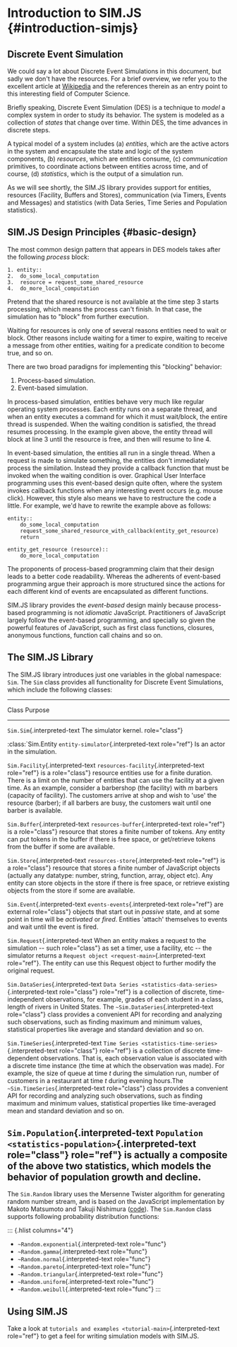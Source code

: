 Introduction to SIM.JS {#introduction-simjs}
======================

Discrete Event Simulation
-------------------------

We could say a lot about Discrete Event Simulations in this document,
but sadly we don\'t have the resources. For a brief overview, we refer
you to the excellent article at
[Wikipedia](http://en.wikipedia.org/wiki/Discrete_event_simulation) and
the references therein as an entry point to this interesting field of
Computer Science.

Briefly speaking, Discrete Event Simulation (DES) is a technique to
*model* a complex system in order to study its behavior. The system is
modeled as a collection of *states* that change over time. Within DES,
the time advances in discrete steps.

A typical model of a system includes (a) *entities*, which are the
active actors in the system and encapsulate the state and logic of the
system components, (b) *resources*, which are entities consume, (c)
*communication* primitives, to coordinate actions between entities
across time, and of course, (d) *statistics*, which is the output of a
simulation run.

As we will see shortly, the SIM.JS library provides support for
entities, resources (Facility, Buffers and Stores), communication (via
Timers, Events and Messages) and statistics (with Data Series, Time
Series and Population statistics).

SIM.JS Design Principles {#basic-design}
------------------------

The most common design pattern that appears in DES models takes after
the following *process* block:

``` {.python}
1. entity::
2.  do_some_local_computation
3.  resource = request_some_shared_resource
4.  do_more_local_computation
```

Pretend that the shared resource is not available at the time step 3
starts processing, which means the process can\'t finish. In that case,
the simulation has to \"block\" from further execution.

Waiting for resources is only one of several reasons entities need to
wait or block. Other reasons include waiting for a timer to expire,
waiting to receive a message from other entities, waiting for a
predicate condition to become true, and so on.

There are two broad paradigns for implementing this \"blocking\"
behavior:

1.  Process-based simulation.
2.  Event-based simulation.

In process-based simulation, entities behave very much like regular
operating system processes. Each entity runs on a separate thread, and
when an entity executes a command for which it must wait/block, the
entire thread is suspended. When the waiting condition is satisfied, the
thread resumes processing. In the example given above, the entity thread
will block at line 3 until the resource is free, and then will resume to
line 4.

In event-based simulation, the entities all run in a single thread. When
a request is made to simulate something, the entities don\'t immediately
process the similation. Instead they provide a callback function that
must be invoked when the waiting condition is over. Graphical User
Interface programming uses this event-based design quite often, where
the system invokes callback functions when any interesting event occurs
(e.g. mouse click). However, this style also means we have to
restructure the code a little. For example, we\'d have to rewrite the
example above as follows:

``` {.python}
entity::
    do_some_local_computation
    request_some_shared_resource_with_callback(entity_get_resource)
    return

entity_get_resource (resource)::
    do_more_local_computation
```

The proponents of process-based programming claim that their design
leads to a better code readability. Whereas the adherents of event-based
programming argue their approach is more structured since the actions
for each different kind of events are encapsulated as different
functions.

SIM.JS library provides the *event-based* design mainly because
process-based programming is not *idiomatic* JavaScript. Practitioners
of JavaScript largely follow the event-based programming, and specially
so given the powerful features of JavaScript, such as first class
functions, closures, anonymous functions, function call chains and so
on.

The SIM.JS Library
------------------

The SIM.JS library introduces just one variables in the global
namespace: `Sim`. The `Sim` class provides all functionality for
Discrete Event Simulations, which include the following classes:

  -----------------------------------------------------------------------------------------------
  Class                                Purpose
  ------------------------------------ ----------------------------------------------------------
  `Sim.Sim`{.interpreted-text          The simulator kernel.
  role="class"}                        

  :class:\`Sim.Entity                  `entity-simulator`{.interpreted-text role="ref"} Is an
                                       actor in the simulation.

  `Sim.Facility`{.interpreted-text     `resources-facility`{.interpreted-text role="ref"} is a
  role="class"}                        resource entities use for a finite duration. There is a
                                       limit on the number of entities that can use the facility
                                       at a given time. As an example, consider a barbershop (the
                                       facility) with *m* barbers (capacity of facility). The
                                       customers arrive at shop and wish to \'use\' the resource
                                       (barber); if all barbers are busy, the customers wait
                                       until one barber is available.

  `Sim.Buffer`{.interpreted-text       `resources-buffer`{.interpreted-text role="ref"} is a
  role="class"}                        resource that stores a finite number of tokens. Any entity
                                       can put tokens in the buffer if there is free space, or
                                       get/retrieve tokens from the buffer if some are available.

  `Sim.Store`{.interpreted-text        `resources-store`{.interpreted-text role="ref"} is a
  role="class"}                        resource that stores a finite number of JavaScript objects
                                       (actually any datatype: number, string, function, array,
                                       object etc). Any entity can store objects in the store if
                                       there is free space, or retrieve existing objects from the
                                       store if some are available.

  `Sim.Event`{.interpreted-text        `events-events`{.interpreted-text role="ref"} are external
  role="class"}                        objects that start out in *passive* state, and at some
                                       point in time will be *activated* or *fired*. Entities
                                       \'attach\' themselves to events and wait until the event
                                       is fired.

  `Sim.Request`{.interpreted-text      When an entity makes a request to the simulation \-- such
  role="class"}                        as set a timer, use a facility, etc \-- the simulator
                                       returns a
                                       `Request object <request-main>`{.interpreted-text
                                       role="ref"}. The entity can use this Request object to
                                       further modify the original request.

  `Sim.DataSeries`{.interpreted-text   `Data Series <statistics-data-series>`{.interpreted-text
  role="class"}                        role="ref"} is a collection of discrete, time-independent
                                       observations, for example, grades of each student in a
                                       class, length of rivers in United States. The
                                       `~Sim.DataSeries`{.interpreted-text role="class"} class
                                       provides a convenient API for recording and analyzing such
                                       observations, such as finding maximum and minimum values,
                                       statistical properties like average and standard deviation
                                       and so on.

  `Sim.TimeSeries`{.interpreted-text   `Time Series <statistics-time-series>`{.interpreted-text
  role="class"}                        role="ref"} is a collection of discrete time-dependent
                                       observations. That is, each observation value is
                                       associated with a discrete time instance (the time at
                                       which the observation was made). For example, the size of
                                       queue at time *t* during the simulation run, number of
                                       customers in a restaurant at time *t* during evening
                                       hours.The `~Sim.TimeSeries`{.interpreted-text
                                       role="class"} class provides a convenient API for
                                       recording and analyzing such observations, such as finding
                                       maximum and minimum values, statistical properties like
                                       time-averaged mean and standard deviation and so on.

  `Sim.Population`{.interpreted-text   `Population <statistics-population>`{.interpreted-text
  role="class"}                        role="ref"} is actually a composite of the above two
                                       statistics, which models the behavior of population growth
                                       and decline.
  -----------------------------------------------------------------------------------------------

The `Sim.Random` library uses the Mersenne Twister algorithm for
generating random number stream, and is based on the JavaScript
implementation by Makoto Matsumoto and Takuji Nishimura
([code](www.math.sci.hiroshima-u.ac.jp/~m-mat/MT/VERSIONS/JAVASCRIPT/java-script.html)).
The `Sim.Random` class supports following probability distribution
functions:

::: {.hlist columns="4"}
-   `~Random.exponential`{.interpreted-text role="func"}
-   `~Random.gamma`{.interpreted-text role="func"}
-   `~Random.normal`{.interpreted-text role="func"}
-   `~Random.pareto`{.interpreted-text role="func"}
-   `~Random.triangular`{.interpreted-text role="func"}
-   `~Random.uniform`{.interpreted-text role="func"}
-   `~Random.weibull`{.interpreted-text role="func"}
:::

Using SIM.JS
------------

Take a look at
`tutorials and examples <tutorial-main>`{.interpreted-text role="ref"}
to get a feel for writing simulation models with SIM.JS.
